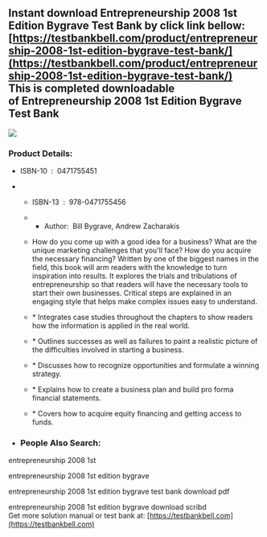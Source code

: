Instant download **Entrepreneurship 2008 1st Edition Bygrave Test Bank** by click link bellow:  
[https://testbankbell.com/product/entrepreneurship-2008-1st-edition-bygrave-test-bank/](https://testbankbell.com/product/entrepreneurship-2008-1st-edition-bygrave-test-bank/)  
This is completed downloadable of Entrepreneurship 2008 1st Edition Bygrave Test Bank
-------------------------------------------------------------------------------------


![](https://testbankbell.com/wp-content/uploads/2023/05/entrepreneurship-2008-1st-edition-bygrave-test-bank.jpg)
### Product Details:


* ISBN-10 ‏ : ‎ 0471755451
* * ISBN-13 ‏ : ‎ 978-0471755456
  * * Author:  Bill Bygrave, Andrew Zacharakis
   
  * How do you come up with a good idea for a business? What are the unique marketing challenges that you'll face? How do you acquire the necessary financing? Written by one of the biggest names in the field, this book will arm readers with the knowledge to turn inspiration into results. It explores the trials and tribulations of entrepreneurship so that readers will have the necessary tools to start their own businesses. Critical steps are explained in an engaging style that helps make complex issues easy to understand.
  * \* Integrates case studies throughout the chapters to show readers how the information is applied in the real world.
  * \* Outlines successes as well as failures to paint a realistic picture of the difficulties involved in starting a business.
  * \* Discusses how to recognize opportunities and formulate a winning strategy.
  * \* Explains how to create a business plan and build pro forma financial statements.
  * \* Covers how to acquire equity financing and getting access to funds.
 
* ### People Also Search:

entrepreneurship 2008 1st

entrepreneurship 2008 1st edition bygrave

entrepreneurship 2008 1st edition bygrave test bank download pdf

entrepreneurship 2008 1st edition bygrave download scribd  
 Get more solution manual or test bank at: [https://testbankbell.com](https://testbankbell.com)
